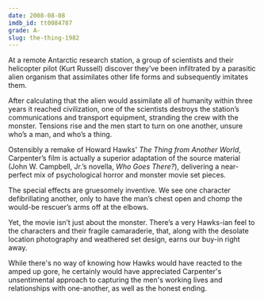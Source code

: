 ```yaml
---
date: 2008-08-08
imdb_id: tt0084787
grade: A-
slug: the-thing-1982
---
```


At a remote Antarctic research station, a group of scientists and their helicopter pilot (Kurt Russell) discover they’ve been infiltrated by a parasitic alien organism that assimilates other life forms and subsequently imitates them.

After calculating that the alien would assimilate all of humanity within three years it reached civilization, one of the scientists destroys the station’s communications and transport equipment, stranding the crew with the monster. Tensions rise and the men start to turn on one another, unsure who’s a man, and who’s a thing.

Ostensibly a remake of Howard Hawks' <span data-imdb-id="tt0044121">_The Thing from Another World_</span>, Carpenter’s film is actually a superior adaptation of the source material (John W. Campbell, Jr.’s novella, _Who Goes There?_), delivering a near-perfect mix of psychological horror and monster movie set pieces.

The special effects are gruesomely inventive. We see one character defibrillating another, only to have the man’s chest open and chomp the would-be rescuer’s arms off at the elbows.

Yet, the movie isn’t just about the monster. There’s a very Hawks-ian feel to the characters and their fragile camaraderie, that, along with the desolate location photography and weathered set design, earns our buy-in right away.

While there's no way of knowing how Hawks would have reacted to the amped up gore, he certainly would have appreciated Carpenter's unsentimental approach to capturing the men's working lives and relationships with one-another, as well as the honest ending.
